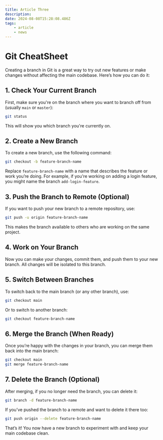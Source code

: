 ```yaml
---
title: Article Three
description: 
date: 2024-08-08T15:28:08.486Z
tags:
    - article
    - news
---
```


# Git CheatSheet

Creating a branch in Git is a great way to try out new features or make changes without affecting the main codebase. Here’s how you can do it:

## 1. **Check Your Current Branch**
   First, make sure you're on the branch where you want to branch off from (usually `main` or `master`):
   ```bash
   git status
   ```
   This will show you which branch you're currently on.

## 2. **Create a New Branch**
   To create a new branch, use the following command:
   ```bash
   git checkout -b feature-branch-name
   ```
   Replace `feature-branch-name` with a name that describes the feature or work you’re doing. For example, if you're working on adding a login feature, you might name the branch `add-login-feature`.

## 3. **Push the Branch to Remote (Optional)**
   If you want to push your new branch to a remote repository, use:
   ```bash
   git push -u origin feature-branch-name
   ```
   This makes the branch available to others who are working on the same project.

## 4. **Work on Your Branch**
   Now you can make your changes, commit them, and push them to your new branch. All changes will be isolated to this branch.

## 5. **Switch Between Branches**
   To switch back to the main branch (or any other branch), use:
   ```bash
   git checkout main
   ```
   Or to switch to another branch:
   ```bash
   git checkout feature-branch-name
   ```

## 6. **Merge the Branch (When Ready)**
   Once you’re happy with the changes in your branch, you can merge them back into the main branch:
   ```bash
   git checkout main
   git merge feature-branch-name
   ```

## 7. **Delete the Branch (Optional)**
   After merging, if you no longer need the branch, you can delete it:
   ```bash
   git branch -d feature-branch-name
   ```
   If you’ve pushed the branch to a remote and want to delete it there too:
   ```bash
   git push origin --delete feature-branch-name
   ```

That’s it! You now have a new branch to experiment with and keep your main codebase clean.